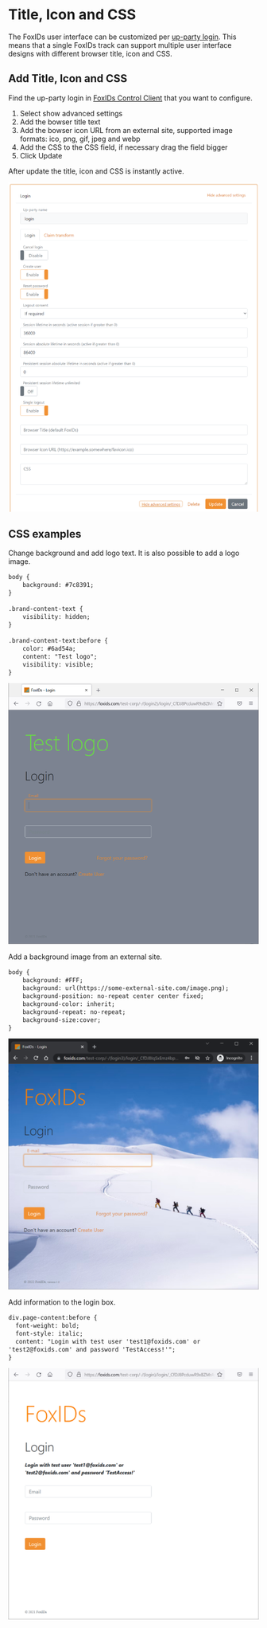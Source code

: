 # Title, Icon and CSS

The FoxIDs user interface can be customized per [up-party login](login). This means that a single FoxIDs track can support multiple user interface designs with different browser title, icon and CSS.

## Add Title, Icon and CSS

Find the up-party login in [FoxIDs Control Client](control.md#foxids-control-client) that you want to configure.

 1. Select show advanced settings
 4. Add the bowser title text
 4. Add the bowser icon URL from an external site, supported image formats: ico, png, gif, jpeg and webp
 2. Add the CSS to the CSS field, if necessary drag the field bigger
 5. Click Update

 After update the title, icon and CSS is instantly active.

 ![Configure title, icon and CSS](images/configure-login-title-icon-css.png)

 ## CSS examples

 Change background and add logo text. It is also possible to add a logo image.

    body {
        background: #7c8391;
    }

    .brand-content-text {
        visibility: hidden;
    }

    .brand-content-text:before {
        color: #6ad54a;
        content: "Test logo";
        visibility: visible;
    }

![Configure background and add logo with CSS](images/configure-login-css-backbround-logo.png)    

Add a background image from an external site.

    body {
        background: #FFF;
        background: url(https://some-external-site.com/image.png);
        background-position: no-repeat center center fixed;
        background-color: inherit;
        background-repeat: no-repeat;
        background-size:cover;
    }

![Configure background image](images/configure-login-css-backbround-image.png)   

 Add information to the login box.

    div.page-content:before {
      font-weight: bold;
      font-style: italic;
      content: "Login with test user 'test1@foxids.com' or 'test2@foxids.com' and password 'TestAccess!'";
    }

![Configure login box with CSS](images/configure-login-css-sample-test.png)